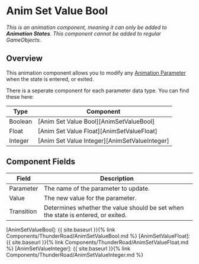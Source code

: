 # Anim Set Value Bool
*This is an animation component, meaning it can only be added to **Animation States**. This component cannot be added to regular GameObjects.*

## Overview
This animation component allows you to modify any [Animation Parameter][AnimationParameter] when the state is entered, or exited.

There is a seperate component for each parameter data type. You can find these here:

| Type      | Component
| ---       | ---
| Boolean   | [Anim Set Value Bool][AnimSetValueBool]       
| Float     | [Anim Set Value Float][AnimSetValueFloat]     
| Integer   | [Anim Set Value Integer][AnimSetValueInteger]


## Component Fields

| Field         | Description
| ---           | ---
| Parameter     | The name of the parameter to update.
| Value         | The new value for the parameter.
| Transition    | Determines whether the value should be set when the state is entered, or exited.


[AnimationParameter]: https://docs.unity3d.com/Manual/AnimationParameters.html
[AnimSetValueBool]: {{ site.baseurl }}{% link Components/ThunderRoad/AnimSetValueBool.md %}
[AnimSetValueFloat]: {{ site.baseurl }}{% link Components/ThunderRoad/AnimSetValueFloat.md %}
[AnimSetValueInteger]: {{ site.baseurl }}{% link Components/ThunderRoad/AnimSetValueInteger.md %} 
